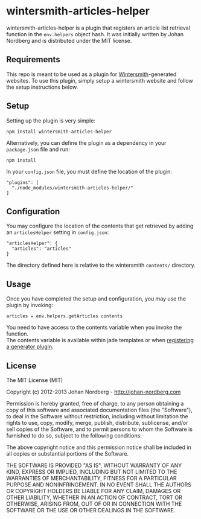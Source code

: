 # wintersmith-articles-helper

wintersmith-articles-helper is a plugin that registers an article list 
retrieval function in the `env.helpers` object hash. It was initially written 
by Johan Nordberg and is distributed under the MIT license.

## Requirements

This repo is meant to be used as a plugin for 
[Wintersmith](https://github.com/jnordberg/wintersmith)-generated websites. To 
use this plugin, simply setup a wintersmith website and follow the setup 
instructions below.

## Setup

Setting up the plugin is very simple:

    npm install wintersmith-articles-helper

Alternatively, you can define the plugin as a dependency in your `package.json` file and run:

    npm install

In your `config.json` file, you must define the location of the plugin:

    "plugins": [
      "./node_modules/wintersmith-articles-helper/"
    ]

## Configuration

You may configure the location of the contents that get retrieved by adding an 
`articlesHelper` setting in `config.json`:

    "articlesHelper": {
      "articles": "articles"
    }

The directory defined here is relative to the wintersmith `contents/` directory.

## Usage

Once you have completed the setup and configuration, you may use the plugin by 
invoking:

    articles = env.helpers.getArticles contents

You need to have access to the contents variable when you invoke the function.  
The contents variable is available within jade templates or when [registering a 
generator 
plugin](https://github.com/jnordberg/wintersmith/wiki/Writing-plugins).

## License

The MIT License (MIT)

Copyright (c) 2012-2013 Johan Nordberg - http://johan-nordberg.com

Permission is hereby granted, free of charge, to any person obtaining a copy
of this software and associated documentation files (the "Software"), to deal
in the Software without restriction, including without limitation the rights
to use, copy, modify, merge, publish, distribute, sublicense, and/or sell
copies of the Software, and to permit persons to whom the Software is
furnished to do so, subject to the following conditions:

The above copyright notice and this permission notice shall be included in
all copies or substantial portions of the Software.

THE SOFTWARE IS PROVIDED "AS IS", WITHOUT WARRANTY OF ANY KIND, EXPRESS OR
IMPLIED, INCLUDING BUT NOT LIMITED TO THE WARRANTIES OF MERCHANTABILITY,
FITNESS FOR A PARTICULAR PURPOSE AND NONINFRINGEMENT. IN NO EVENT SHALL THE
AUTHORS OR COPYRIGHT HOLDERS BE LIABLE FOR ANY CLAIM, DAMAGES OR OTHER
LIABILITY, WHETHER IN AN ACTION OF CONTRACT, TORT OR OTHERWISE, ARISING FROM,
OUT OF OR IN CONNECTION WITH THE SOFTWARE OR THE USE OR OTHER DEALINGS IN
THE SOFTWARE.

